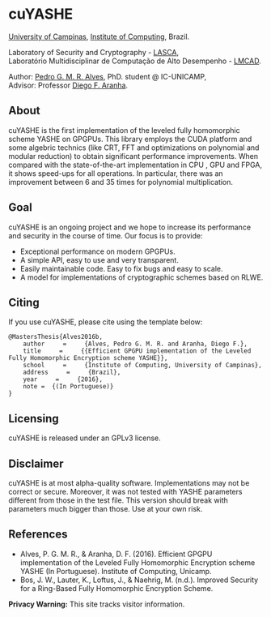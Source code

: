 # cuYASHE

[University of Campinas](http://www.unicamp.br), [Institute of Computing](http://www.ic.unicamp.br), Brazil.

Laboratory of Security and Cryptography - [LASCA](http://www.lasca.ic.unicamp.br),<br>
Laboratório Multidisciplinar de Computação de Alto Desempenho - [LMCAD](http://www.lmcad.ic.unicamp.br). <br>

Author: [Pedro G. M. R. Alves](http://www.iampedro.com), PhD. student @ IC-UNICAMP,<br/>
Advisor: Professor [Diego F. Aranha](http://www.ic.unicamp.br/~dfaranha). <br/>

## About

cuYASHE is the first implementation of the leveled fully homomorphic scheme YASHE on GPGPUs. This library employs the CUDA platform and some algebric technics (like CRT, FFT and optimizations on polynomial and modular reduction)  to obtain significant performance improvements. When compared with the state-of-the-art implementation in CPU , GPU and FPGA, it shows speed-ups for all operations. In particular, there was an improvement between 6 and 35 times for polynomial multiplication.

## Goal

cuYASHE is an ongoing project and we hope to increase its performance and security in the course of time. Our focus is to provide:

 * Exceptional performance on modern GPGPUs.
 * A simple API, easy to use and very transparent.
 * Easily maintainable code. Easy to fix bugs and easy to scale.
 * A model for implementations of cryptographic schemes based on RLWE.
 
## Citing
If you use cuYASHE, please cite using the template below:

	@MastersThesis{Alves2016b,
		author     =     {Alves, Pedro G. M. R. and Aranha, Diego F.},
		title     =     {{Efficient GPGPU implementation of the Leveled Fully Homomorphic Encryption scheme YASHE}},
		school     =     {Institute of Computing, University of Campinas},
		address     =     {Brazil},
		year     =     {2016},
		note = 	{(In Portuguese)}
	}

## Licensing

cuYASHE is released under an GPLv3 license.

## Disclaimer

cuYASHE is at most alpha-quality software. Implementations may not be correct or secure. Moreover, it was not tested with YASHE parameters different from those in the test file. This version should break with parameters much bigger than those. Use at your own risk.

## References

- Alves, P. G. M. R., & Aranha, D. F. (2016). Efficient GPGPU implementation of the Leveled Fully Homomorphic Encryption scheme YASHE (In Portuguese). Institute of Computing, Unicamp.
- Bos, J. W., Lauter, K., Loftus, J., & Naehrig, M. (n.d.). Improved Security for a Ring-Based Fully Homomorphic Encryption Scheme.


**Privacy Warning:** This site tracks visitor information.

